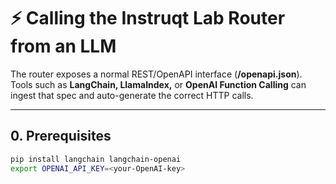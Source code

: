 # ⚡️ Calling the Instruqt Lab Router from an LLM

The router exposes a normal REST/OpenAPI interface (**/openapi.json**).  
Tools such as **LangChain, LlamaIndex,** or **OpenAI Function Calling** can ingest that spec and auto-generate the correct HTTP calls.

---

## 0. Prerequisites

```bash
pip install langchain langchain-openai
export OPENAI_API_KEY=<your-OpenAI-key>
